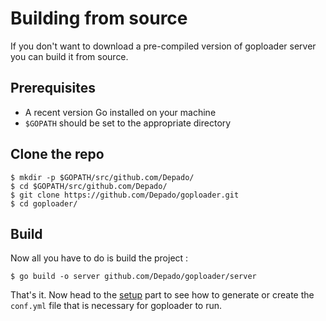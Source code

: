 # Building from source

If you don't want to download a pre-compiled version of goploader server you can
build it from source.

## Prerequisites

- A recent version Go installed on your machine
- `$GOPATH` should be set to the appropriate directory

## Clone the repo

```shell
$ mkdir -p $GOPATH/src/github.com/Depado/
$ cd $GOPATH/src/github.com/Depado/
$ git clone https://github.com/Depado/goploader.git
$ cd goploader/
```

## Build 

Now all you have to do is build the project :

```shell
$ go build -o server github.com/Depado/goploader/server
```

That's it. Now head to the [setup](install.md) part to see how to
generate or create the `conf.yml` file that is necessary for goploader to run.
